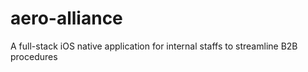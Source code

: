 # aero-alliance
A full-stack iOS native application for internal staffs to streamline B2B procedures

